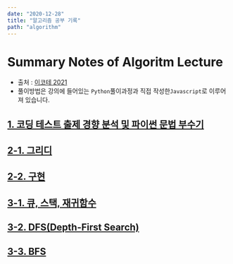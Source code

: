 ```yaml
---
date: "2020-12-28"
title: "알고리즘 공부 기록"
path: "algorithm"
---
```


# Summary Notes of Algoritm Lecture

- 출처 : [이코테 2021](https://www.youtube.com/watch?v=m-9pAwq1o3w&list=PLRx0vPvlEmdAghTr5mXQxGpHjWqSz0dgC&index=1&ab_channel=%EB%8F%99%EB%B9%88%EB%82%98)
- 풀이방법은 강의에 들어있는 `Python`풀이과정과 직접 작성한`Javascript`로 이루어져 있습니다.


## [1. 코딩 테스트 출제 경향 분석 및 파이썬 문법 부수기](/lectureOne)

## [2-1. 그리디](/lectureTwobyOne)

## [2-2. 구현](/lectureTwobyTwo)

## [3-1. 큐, 스택, 재귀함수](/lectureThreebyOne)

## [3-2. DFS(Depth-First Search)](/lectureThreebyTwo)

## [3-3. BFS](/lectureThreebyThree)

<!-- ## 4. 정렬 알고리즘 

## 5. 이진 탐색

## 6. 다이나믹 프로그래밍

## 7. 최단 경로 알고리즘

## 8. 기타 그래프 이론

## 9. 코딩 테스트에서 자주 출제되는 기타 알고리즘

## 10. 개발형 코딩 테스트

## 자료구조: 우선순위 큐(Priority Queue)와 힙(Heap) 10분 핵심 요약

## 코딩 테스트를 위한 트리(Tree) 자료구조 10분 핵심 요약

## 코딩 테스트를 위한 벨만 포드 알고리즘 7분 핵심 요약

## 자료구조: 바이너리 인덱스 트리(Binary Indexed Tree, BIT, 펜윅 트리) 10분 정복

## 최소 공통 조상(Lowest Common Ancestor, LCA) 알고리즘 10분 정복 -->
